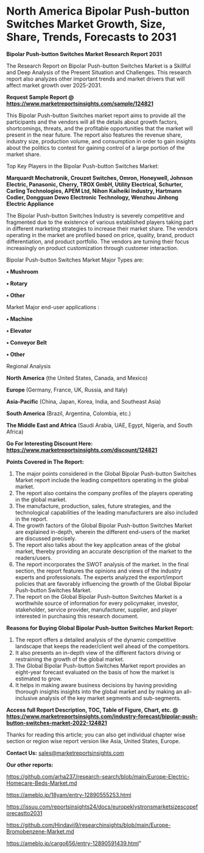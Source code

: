 # North America Bipolar Push-button Switches Market Growth, Size, Share, Trends, Forecasts to 2031

<strong>Bipolar Push-button Switches Market Research Report 2031</strong>

The Research Report on Bipolar Push-button Switches Market is a Skillful and Deep Analysis of the Present Situation and Challenges. This research report also analyzes other important trends and market drivers that will affect market growth over 2025-2031.

<strong>Request Sample Report @ <a href=https://www.marketreportsinsights.com/sample/124821>https://www.marketreportsinsights.com/sample/124821</a></strong>

This Bipolar Push-button Switches market report aims to provide all the participants and the vendors will all the details about growth factors, shortcomings, threats, and the profitable opportunities that the market will present in the near future. The report also features the revenue share, industry size, production volume, and consumption in order to gain insights about the politics to contest for gaining control of a large portion of the market share.

Top Key Players in the Bipolar Push-button Switches Market:

<strong>Marquardt Mechatronik, Crouzet Switches, Omron, Honeywell, Johnson Electric, Panasonic, Cherry, TROX GmbH, Utility Electrical, Schurter, Carling Technologies, APEM Ltd, Nihon Kaiheiki Industry, Hartmann Codier, Dongguan Dewo Electronic Technology, Wenzhou Jinhong Electric Appliance</strong>

The Bipolar Push-button Switches Industry is severely competitive and fragmented due to the existence of various established players taking part in different marketing strategies to increase their market share. The vendors operating in the market are profiled based on price, quality, brand, product differentiation, and product portfolio. The vendors are turning their focus increasingly on product customization through customer interaction.

Bipolar Push-button Switches Market Major Types are:

<strong>• Mushroom

• Rotary

• Other</strong>

Market Major end-user applications :

<strong>• Machine

• Elevator

• Conveyor Belt

• Other</strong>

Regional Analysis

</u><strong><b>North America</b></strong> (the United States, Canada, and Mexico)

<strong><b>Europe </b></strong>(Germany, France, UK, Russia, and Italy)

<strong><b>Asia-Pacific</b></strong> (China, Japan, Korea, India, and Southeast Asia)

<strong><b>South America</b></strong> (Brazil, Argentina, Colombia, etc.)

<strong><b>The Middle East and Africa</b></strong> (Saudi Arabia, UAE, Egypt, Nigeria, and South Africa)

<strong>Go For Interesting Discount Here: <a href=https://www.marketreportsinsights.com/discount/124821>https://www.marketreportsinsights.com/discount/124821</a></strong>

<strong>Points Covered in The Report:</strong>
<ol>
  <li>The major points considered in the Global Bipolar Push-button Switches Market report include the leading competitors operating in the global market.</li>
  <li>The report also contains the company profiles of the players operating in the global market.</li>
  <li>The manufacture, production, sales, future strategies, and the technological capabilities of the leading manufacturers are also included in the report.</li>
  <li>The growth factors of the Global Bipolar Push-button Switches Market are explained in-depth, wherein the different end-users of the market are discussed precisely.</li>
  <li>The report also talks about the key application areas of the global market, thereby providing an accurate description of the market to the readers/users.</li>
  <li>The report incorporates the SWOT analysis of the market. In the final section, the report features the opinions and views of the industry experts and professionals. The experts analyzed the export/import policies that are favorably influencing the growth of the Global Bipolar Push-button Switches Market.</li>
  <li>The report on the Global Bipolar Push-button Switches Market is a worthwhile source of information for every policymaker, investor, stakeholder, service provider, manufacturer, supplier, and player interested in purchasing this research document.</li>
</ol>
<strong>Reasons for Buying Global Bipolar Push-button Switches Market Report:</strong>

<ol>
  <li>The report offers a detailed analysis of the dynamic competitive landscape that keeps the reader/client well ahead of the competitors.</li>
  <li>It also presents an in-depth view of the different factors driving or restraining the growth of the global market.</li>
  <li>The Global Bipolar Push-button Switches Market report provides an eight-year forecast evaluated on the basis of how the market is estimated to grow.</li>
  <li>It helps in making aware business decisions by having providing thorough insights insights into the global market and by making an all-inclusive analysis of the key market segments and sub-segments.</li>
</ol>
<strong>Access full Report Description, TOC, Table of Figure, Chart, etc. @ <a href=https://www.marketreportsinsights.com/industry-forecast/bipolar-push-button-switches-market-2022-124821>https://www.marketreportsinsights.com/industry-forecast/bipolar-push-button-switches-market-2022-124821</a></strong>


Thanks for reading this article; you can also get individual chapter wise section or region wise report version like Asia, United States, Europe.

<strong>Contact Us:</strong>
sales@marketreportsinsights.com

<strong>Our other reports:</strong>

<a href=https://github.com/arha237/research-search/blob/main/Europe-Electric-Homecare-Beds-Market.md>https://github.com/arha237/research-search/blob/main/Europe-Electric-Homecare-Beds-Market.md</a>

<a href=https://ameblo.jp/18yam/entry-12890555253.html>https://ameblo.jp/18yam/entry-12890555253.html</a>

<a href=https://issuu.com/reportsinsights24/docs/europeklystronsmarketsizescopeforecastto2031>https://issuu.com/reportsinsights24/docs/europeklystronsmarketsizescopeforecastto2031</a>

<a href=https://github.com/Hindavii9/researchinsights/blob/main/Europe-Bromobenzene-Market.md>https://github.com/Hindavii9/researchinsights/blob/main/Europe-Bromobenzene-Market.md</a>

<a href=https://ameblo.jp/cargo656/entry-12890591439.html>https://ameblo.jp/cargo656/entry-12890591439.html</a>"

